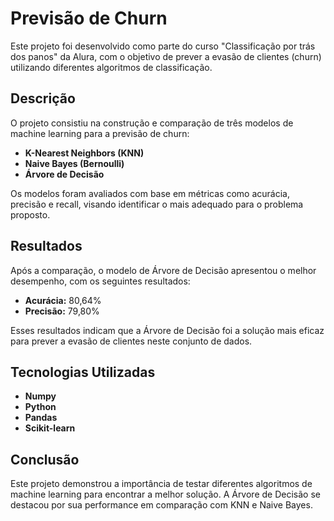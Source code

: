 # Previsão de Churn
Este projeto foi desenvolvido como parte do curso "Classificação por trás dos panos" da Alura, com o objetivo de prever a evasão de clientes (churn) utilizando diferentes algoritmos de classificação.

## Descrição
O projeto consistiu na construção e comparação de três modelos de machine learning para a previsão de churn:
<ul>
  <li><b>K-Nearest Neighbors (KNN)</b></li>
  <li><b>Naive Bayes (Bernoulli)</b></li>
  <li><b>Árvore de Decisão</b></li>
</ul>

Os modelos foram avaliados com base em métricas como acurácia, precisão e recall, visando identificar o mais adequado para o problema proposto.

## Resultados
Após a comparação, o modelo de Árvore de Decisão apresentou o melhor desempenho, com os seguintes resultados:

<ul>
  <li><b>Acurácia:</b> 80,64%</li>
  <li><b>Precisão:</b> 79,80%</li>
</ul>

Esses resultados indicam que a Árvore de Decisão foi a solução mais eficaz para prever a evasão de clientes neste conjunto de dados.

## Tecnologias Utilizadas
<ul>
  <li><b>Numpy</b></li>
  <li><b>Python</b></li>
  <li><b>Pandas</b></li>
  <li><b>Scikit-learn</b></li>
</ul>

## Conclusão
Este projeto demonstrou a importância de testar diferentes algoritmos de machine learning para encontrar a melhor solução. A Árvore de Decisão se destacou por sua performance em comparação com KNN e Naive Bayes.
